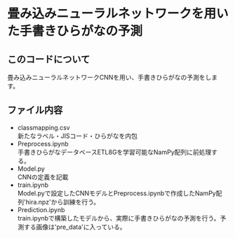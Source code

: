 # 畳み込みニューラルネットワークを用いた手書きひらがなの予測

## このコードについて  
畳み込みニューラルネットワークCNNを用い、手書きひらがなの予測をします。

## ファイル内容  
* classmapping.csv  
    新たなラベル・JISコード・ひらがなを内包
* Preprocess.ipynb  
    手書きひらがなデータベースETL8Gを学習可能なNamPy配列に前処理する。  
* Model.py  
   CNNの定義を記載
* train.ipynb  
    Model.pyで設定したCNNモデルとPreprocess.ipynbで作成したNamPy配列'hira.npz'から訓練を行う。
* Prediction.ipynb  
    train.ipynbで構築したモデルから、実際に手書きひらがなの予測を行う。予測する画像は'pre_data'に入っている。
